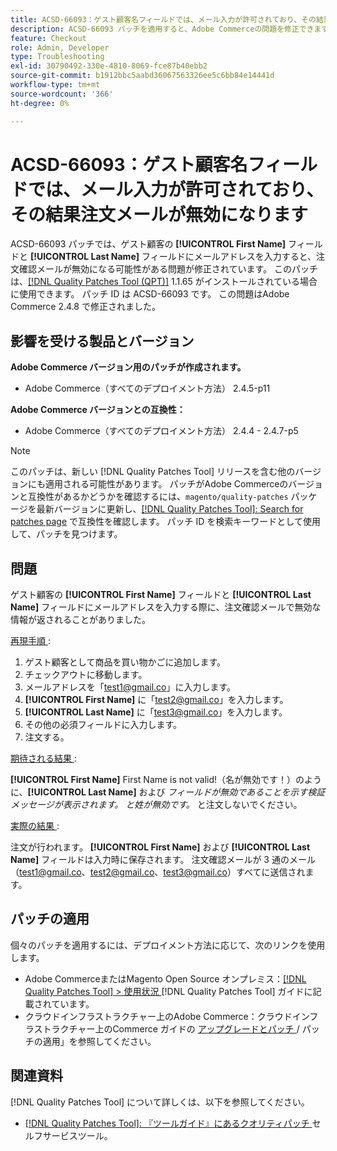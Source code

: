 ```yaml
---
title: ACSD-66093：ゲスト顧客名フィールドでは、メール入力が許可されており、その結果注文メールが無効になります
description: ACSD-66093 パッチを適用すると、Adobe Commerceの問題を修正できます。この問題では、「Guest customer **[!UICONTROL First Name]**」および「**[!UICONTROL Last Name]**」フィールドにメールアドレスを入力して、無効な注文確認メールを送信できます。
feature: Checkout
role: Admin, Developer
type: Troubleshooting
exl-id: 30790492-330e-4810-8069-fce87b40ebb2
source-git-commit: b1912bbc5aabd36067563326ee5c6bb84e14441d
workflow-type: tm+mt
source-wordcount: '366'
ht-degree: 0%

---
```


# ACSD-66093：ゲスト顧客名フィールドでは、メール入力が許可されており、その結果注文メールが無効になります

ACSD-66093 パッチでは、ゲスト顧客の **[!UICONTROL First Name]** フィールドと **[!UICONTROL Last Name]** フィールドにメールアドレスを入力すると、注文確認メールが無効になる可能性がある問題が修正されています。 このパッチは、[[!DNL Quality Patches Tool (QPT)]](/help/tools/quality-patches-tool/quality-patches-tool-to-self-serve-quality-patches.md) 1.1.65 がインストールされている場合に使用できます。 パッチ ID は ACSD-66093 です。 この問題はAdobe Commerce 2.4.8 で修正されました。

## 影響を受ける製品とバージョン

**Adobe Commerce バージョン用のパッチが作成されます。**

* Adobe Commerce（すべてのデプロイメント方法） 2.4.5-p11

**Adobe Commerce バージョンとの互換性：**

* Adobe Commerce（すべてのデプロイメント方法） 2.4.4 - 2.4.7-p5

>[!NOTE]
>
>このパッチは、新しい [!DNL Quality Patches Tool] リリースを含む他のバージョンにも適用される可能性があります。 パッチがAdobe Commerceのバージョンと互換性があるかどうかを確認するには、`magento/quality-patches` パッケージを最新バージョンに更新し、[[!DNL Quality Patches Tool]: Search for patches page](https://experienceleague.adobe.com/tools/commerce-quality-patches/index.html) で互換性を確認します。 パッチ ID を検索キーワードとして使用して、パッチを見つけます。

## 問題

ゲスト顧客の **[!UICONTROL First Name]** フィールドと **[!UICONTROL Last Name]** フィールドにメールアドレスを入力する際に、注文確認メールで無効な情報が返されることがありました。

<u> 再現手順 </u>:

1. ゲスト顧客として商品を買い物かごに追加します。
2. チェックアウトに移動します。
3. メールアドレスを「test1@gmail.co」に入力します。
4. **[!UICONTROL First Name]** に「<test2@gmail.co>」を入力します。
5. **[!UICONTROL Last Name]** に「<test3@gmail.co>」を入力します。
6. その他の必須フィールドに入力します。
7. 注文する。

<u> 期待される結果 </u>:

**[!UICONTROL First Name]** First Name is not valid!（名が無効です！）のように、**[!UICONTROL Last Name]** および *フィールドが無効であることを示す検証メッセージが表示されます。 と姓が無効です。* と注文しないでください。

<u> 実際の結果 </u>:

注文が行われます。
**[!UICONTROL First Name]** および **[!UICONTROL Last Name]** フィールドは入力時に保存されます。
注文確認メールが 3 通のメール（test1@gmail.co、test2@gmail.co、test3@gmail.co）すべてに送信されます。

## パッチの適用

個々のパッチを適用するには、デプロイメント方法に応じて、次のリンクを使用します。

* Adobe CommerceまたはMagento Open Source オンプレミス：[[!DNL Quality Patches Tool] > 使用状況 ](/help/tools/quality-patches-tool/usage.md)[!DNL Quality Patches Tool] ガイドに記載されています。
* クラウドインフラストラクチャー上のAdobe Commerce：クラウドインフラストラクチャー上のCommerce ガイドの [ アップグレードとパッチ ](https://experienceleague.adobe.com/docs/commerce-cloud-service/user-guide/develop/upgrade/apply-patches.html)/ パッチの適用」を参照してください。

## 関連資料

[!DNL Quality Patches Tool] について詳しくは、以下を参照してください。

* [[!DNL Quality Patches Tool]: 『ツールガイド』にあるクオリティパッチ ](/help/tools/quality-patches-tool/quality-patches-tool-to-self-serve-quality-patches.md) セルフサービスツール。
